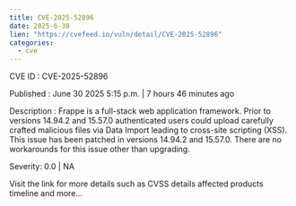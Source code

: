 ```yaml
--- 
title: CVE-2025-52896
date: 2025-6-30
lien: "https://cvefeed.io/vuln/detail/CVE-2025-52896"
categories:
  - cve
---
```


CVE ID : CVE-2025-52896

Published :  June 30
2025
5:15 p.m. | 7 hours
46 minutes ago

Description : Frappe is a full-stack web application framework. Prior to versions 14.94.2 and 15.57.0
authenticated users could upload carefully crafted malicious files via Data Import
leading to cross-site scripting (XSS). This issue has been patched in versions 14.94.2 and 15.57.0. There are no workarounds for this issue other than upgrading.

Severity: 0.0 | NA

Visit the link for more details
such as CVSS details
affected products
timeline
and more...
